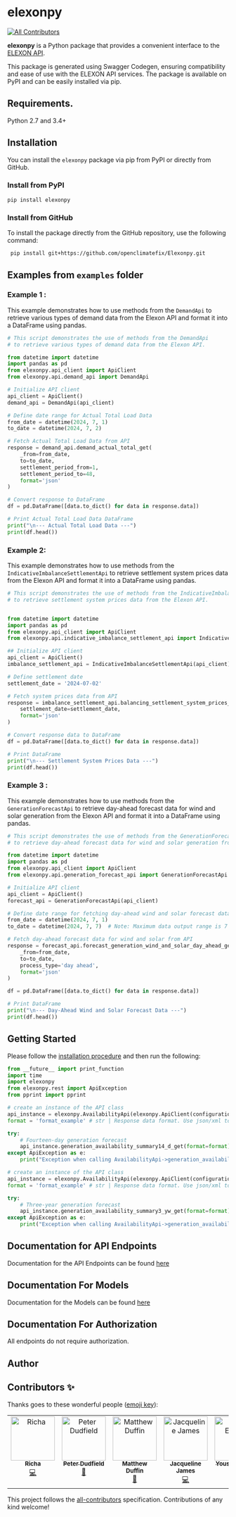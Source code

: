 # elexonpy
<!-- ALL-CONTRIBUTORS-BADGE:START - Do not remove or modify this section -->
[![All Contributors](https://img.shields.io/badge/all_contributors-6-orange.svg?style=flat-square)](#contributors-)
<!-- ALL-CONTRIBUTORS-BADGE:END -->

**elexonpy** is a Python package that provides a convenient interface to the [ELEXON API](https://developer.data.elexon.co.uk/).


This package is generated using Swagger Codegen, ensuring compatibility and ease of use with the ELEXON API services.
The package is available on PyPI and can be easily installed via pip.

## Requirements.

Python 2.7 and 3.4+

## Installation

You can install the `elexonpy` package via pip from PyPI or directly from GitHub.

### Install from PyPI

```shell
pip install elexonpy
```

### Install from GitHub

To install the package directly from the GitHub repository, use the following command:

```shell
 pip install git+https://github.com/openclimatefix/Elexonpy.git
```

## Examples from `examples` folder

### Example 1 :

This example demonstrates how to use methods from the `DemandApi` to retrieve various types of demand data from the Elexon API and format it into a DataFrame using pandas.


```python
# This script demonstrates the use of methods from the DemandApi
# to retrieve various types of demand data from the Elexon API.

from datetime import datetime
import pandas as pd
from elexonpy.api_client import ApiClient
from elexonpy.api.demand_api import DemandApi

# Initialize API client
api_client = ApiClient()
demand_api = DemandApi(api_client)

# Define date range for Actual Total Load Data
from_date = datetime(2024, 7, 1)
to_date = datetime(2024, 7, 2)

# Fetch Actual Total Load Data from API
response = demand_api.demand_actual_total_get(
    _from=from_date,
    to=to_date,
    settlement_period_from=1,
    settlement_period_to=48,
    format='json'
)

# Convert response to DataFrame
df = pd.DataFrame([data.to_dict() for data in response.data])

# Print Actual Total Load Data DataFrame
print("\n--- Actual Total Load Data ---")
print(df.head())
```

### Example 2:

This example demonstrates how to use methods from the `IndicativeImbalanceSettlementApi` to retrieve settlement system prices data from the Elexon API and format it into a DataFrame using pandas.

```python
# This script demonstrates the use of methods from the IndicativeImbalanceSettlementApi
# to retrieve settlement system prices data from the Elexon API.


from datetime import datetime
import pandas as pd
from elexonpy.api_client import ApiClient
from elexonpy.api.indicative_imbalance_settlement_api import IndicativeImbalanceSettlementApi

## Initialize API client
api_client = ApiClient()
imbalance_settlement_api = IndicativeImbalanceSettlementApi(api_client)

# Define settlement date
settlement_date = '2024-07-02'

# Fetch system prices data from API
response = imbalance_settlement_api.balancing_settlement_system_prices_settlement_date_get(
    settlement_date=settlement_date,
    format='json'
)

# Convert response data to DataFrame
df = pd.DataFrame([data.to_dict() for data in response.data])

# Print DataFrame
print("\n--- Settlement System Prices Data ---")
print(df.head())
```

### Example 3 :

This example demonstrates how to use methods from the `GenerationForecastApi` to retrieve day-ahead forecast data for wind and solar generation from the Elexon API and format it into a DataFrame using pandas.

```python
# This script demonstrates the use of methods from the GenerationForecastApi
# to retrieve day-ahead forecast data for wind and solar generation from the Elexon API.

from datetime import datetime
import pandas as pd
from elexonpy.api_client import ApiClient
from elexonpy.api.generation_forecast_api import GenerationForecastApi

# Initialize API client
api_client = ApiClient()
forecast_api = GenerationForecastApi(api_client)

# Define date range for fetching day-ahead wind and solar forecast data
from_date = datetime(2024, 7, 1)
to_date = datetime(2024, 7, 7)  # Note: Maximum data output range is 7 days

# Fetch day-ahead forecast data for wind and solar from API
response = forecast_api.forecast_generation_wind_and_solar_day_ahead_get(
    _from=from_date,
    to=to_date,
    process_type='day ahead',
    format='json'
)

df = pd.DataFrame([data.to_dict() for data in response.data])

# Print DataFrame
print("\n--- Day-Ahead Wind and Solar Forecast Data ---")
print(df.head())
```


## Getting Started

Please follow the [installation procedure](#installation--usage) and then run the following:

```python
from __future__ import print_function
import time
import elexonpy
from elexonpy.rest import ApiException
from pprint import pprint

# create an instance of the API class
api_instance = elexonpy.AvailabilityApi(elexonpy.ApiClient(configuration))
format = 'format_example' # str | Response data format. Use json/xml to include metadata. (optional)

try:
    # Fourteen-day generation forecast
    api_instance.generation_availability_summary14_d_get(format=format)
except ApiException as e:
    print("Exception when calling AvailabilityApi->generation_availability_summary14_d_get: %s\n" % e)

# create an instance of the API class
api_instance = elexonpy.AvailabilityApi(elexonpy.ApiClient(configuration))
format = 'format_example' # str | Response data format. Use json/xml to include metadata. (optional)

try:
    # Three-year generation forecast
    api_instance.generation_availability_summary3_yw_get(format=format)
except ApiException as e:
    print("Exception when calling AvailabilityApi->generation_availability_summary3_yw_get: %s\n" % e)
```

## Documentation for API Endpoints

Documentation for the API Endpoints can be found [here](./docs/DocApiEndpointsList.md)

## Documentation For Models
Documentation for the Models can be found [here](./docs/DocModelsList.md)

## Documentation For Authorization

 All endpoints do not require authorization.


## Author



## Contributors ✨

Thanks goes to these wonderful people ([emoji key](https://allcontributors.org/docs/en/emoji-key)):

<!-- ALL-CONTRIBUTORS-LIST:START - Do not remove or modify this section -->
<!-- prettier-ignore-start -->
<!-- markdownlint-disable -->
<table>
  <tbody>
    <tr>
      <td align="center" valign="top" width="14.28%"><a href="https://richasharma.co.in/"><img src="https://avatars.githubusercontent.com/u/41283476?v=4?s=100" width="100px;" alt="Richa"/><br /><sub><b>Richa</b></sub></a><br /><a href="https://github.com/openclimatefix/Elexonpy/commits?author=14Richa" title="Code">💻</a></td>
      <td align="center" valign="top" width="14.28%"><a href="https://github.com/peterdudfield"><img src="https://avatars.githubusercontent.com/u/34686298?v=4?s=100" width="100px;" alt="Peter Dudfield"/><br /><sub><b>Peter Dudfield</b></sub></a><br /><a href="https://github.com/openclimatefix/Elexonpy/pulls?q=is%3Apr+reviewed-by%3Apeterdudfield" title="Reviewed Pull Requests">👀</a></td>
      <td align="center" valign="top" width="14.28%"><a href="https://github.com/mduffin95"><img src="https://avatars.githubusercontent.com/u/6598483?v=4?s=100" width="100px;" alt="Matthew Duffin"/><br /><sub><b>Matthew Duffin</b></sub></a><br /><a href="#ideas-mduffin95" title="Ideas, Planning, & Feedback">🤔</a></td>
      <td align="center" valign="top" width="14.28%"><a href="https://github.com/Jacqueline-J"><img src="https://avatars.githubusercontent.com/u/108654780?v=4?s=100" width="100px;" alt="Jacqueline James"/><br /><sub><b>Jacqueline James</b></sub></a><br /><a href="https://github.com/openclimatefix/Elexonpy/commits?author=Jacqueline-J" title="Code">💻</a></td>
      <td align="center" valign="top" width="14.28%"><a href="https://github.com/yousefsawy"><img src="https://avatars.githubusercontent.com/u/99139949?v=4?s=100" width="100px;" alt="Yousef Elsawy"/><br /><sub><b>Yousef Elsawy</b></sub></a><br /><a href="https://github.com/openclimatefix/Elexonpy/commits?author=yousefsawy" title="Documentation">📖</a></td>
      <td align="center" valign="top" width="14.28%"><a href="https://github.com/Sigma-Verma"><img src="https://avatars.githubusercontent.com/u/131307209?v=4?s=100" width="100px;" alt="Utkarsh Verma"/><br /><sub><b>Utkarsh Verma</b></sub></a><br /><a href="#maintenance-Sigma-Verma" title="Maintenance">🚧</a></td>
    </tr>
  </tbody>
</table>

<!-- markdownlint-restore -->
<!-- prettier-ignore-end -->

<!-- ALL-CONTRIBUTORS-LIST:END -->

This project follows the [all-contributors](https://github.com/all-contributors/all-contributors) specification. Contributions of any kind welcome!

